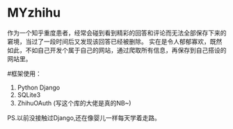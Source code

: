 # MYzhihu

作为一个知乎重度患者，经常会碰到看到精彩的回答和评论而无法全部保存下来的窘境，当过了一段时间后又发现该回答已经被删除。
实在是令人郁郁寡欢，既然如此，不如自己开发个属于自己的网站，通过爬取所有信息，再保存到自己搭设的网站里。

#框架使用：
1. Python Django
2. SQLite3
3. ZhihuOAuth (写这个库的大佬是真的NB~)

PS.以前没接触过Django,还在像婴儿一样每天学着走路。

